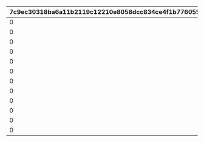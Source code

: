 |7c9ec30318ba6a11b2119c12210e8058dcc834ce4f1b776055fd5015656b7e85|11d62763f4814a375678c18a526899becbfc907e16cad381aceabb4726fe0764|d5369aa0250325b0904f76bf93e851907c51287023804cc8c8600d05632ad9cd|c0e5a9f1257a7d106a666e525a9f9263a017051d3117e95ca0b432343fc20603|60e35c0e8f76424ada89b82ea20d605604a22cada47c4b3b19d20d50c2f65e04|a8121b1daa7fee680902d429bfa633e7ea78bd69ede069a4ddf7a3dc3e4054b7|44a3361b7b9c32803cbb32bb6aeaec878faabd1c9f9b21430d9ef477eeb42b5b|7c6e7fe8efdea6ea2b8e24102207dde9d386f97f98168682704f51547ee553ed|
| --- | --- | --- | --- | --- | --- | --- | --- |
|0|0|1|10012|1001201|0|10012103|0|
|0|0|2|10012|1001202|0|10012107|0|
|0|0|3|10012|1001203|0|10012109|0|
|0|0|4|10012|1001204|1001201|10012114|0|
|0|0|5|10012|1001204|1001202|10012114|0|
|0|0|6|10012|1001204|1001203|10012114|0|
|0|0|7|20012|2001201|0|20012103|0|
|0|0|8|20012|2001202|0|20012107|0|
|0|0|9|20012|2001203|0|20012109|0|
|0|0|10|20012|2001204|2001201|20012114|0|
|0|0|11|20012|2001204|2001202|20012114|0|
|0|0|12|20012|2001204|2001203|20012114|0|